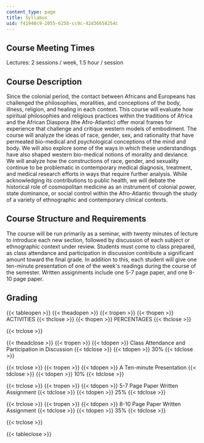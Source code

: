 ```yaml
---
content_type: page
title: Syllabus
uid: f41940c9-2055-625b-cc9c-42d36658254c
---
```


Course Meeting Times
--------------------

Lectures: 2 sessions / week, 1.5 hour / session

Course Description
------------------

Since the colonial period, the contact between Africans and Europeans has challenged the philosophies, moralities, and conceptions of the body, illness, religion, and healing in each context. This course will evaluate how spiritual philosophies and religious practices within the traditions of Africa and the African Diaspora (the Afro-Atlantic) offer moral frames for experience that challenge and critique western models of embodiment. The course will analyze the ideas of race, gender, sex, and rationality that have permeated bio-medical and psychological conceptions of the mind and body. We will also explore some of the ways in which these understandings have also shaped western bio-medical notions of morality and deviance. We will analyze how the constructions of race, gender, and sexuality continue to be problematic in contemporary medical diagnosis, treatment, and medical research efforts in ways that require further analysis. While acknowledging its contributions to public health, we will debate the historical role of cosmopolitan medicine as an instrument of colonial power, state dominance, or social control within the Afro-Atlantic through the study of a variety of ethnographic and contemporary clinical contexts.

Course Structure and Requirements
---------------------------------

The course will be run primarily as a seminar, with twenty minutes of lecture to introduce each new section, followed by discussion of each subject or ethnographic context under review. Students must come to class prepared, as class attendance and participation in discussion contribute a significant amount toward the final grade. In addition to this, each student will give one ten-minute presentation of one of the week's readings during the course of the semester. Written assignments include one 5-7 page paper, and one 8-10 page paper.

Grading
-------

{{< tableopen >}}
{{< theadopen >}}
{{< tropen >}}
{{< thopen >}}
ACTIVITIES
{{< thclose >}}
{{< thopen >}}
PERCENTAGES
{{< thclose >}}

{{< trclose >}}

{{< theadclose >}}
{{< tropen >}}
{{< tdopen >}}
Class Attendance and Participation in Discussion
{{< tdclose >}}
{{< tdopen >}}
30%
{{< tdclose >}}

{{< trclose >}}
{{< tropen >}}
{{< tdopen >}}
A Ten-minute Presentation
{{< tdclose >}}
{{< tdopen >}}
10%
{{< tdclose >}}

{{< trclose >}}
{{< tropen >}}
{{< tdopen >}}
5-7 Page Paper Written Assignment
{{< tdclose >}}
{{< tdopen >}}
25%
{{< tdclose >}}

{{< trclose >}}
{{< tropen >}}
{{< tdopen >}}
8-10 Page Paper Written Assignment
{{< tdclose >}}
{{< tdopen >}}
35%
{{< tdclose >}}

{{< trclose >}}

{{< tableclose >}}